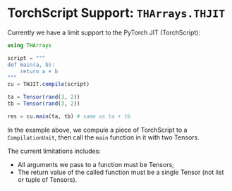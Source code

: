 # TorchScript Support: `THArrays.THJIT`

Currently we have a limit support to the PyTorch JIT (TorchScript):

```julia
using THArrays

script = """
def main(a, b):
    return a + b
"""
cu = THJIT.compile(script)

ta = Tensor(rand(3, 2))
tb = Tensor(rand(3, 2))

res = cu.main(ta, tb) # same as ta + tb

```

In the example above, we compule a piece of TorchScript to a
`CompilationUnit`, then call the `main` function in it with two
Tensors.

The current limitations includes:

- All arguments we pass to a function must be Tensors;
- The return value of the called function must be a single Tensor (not
  list or tuple of Tensors).

